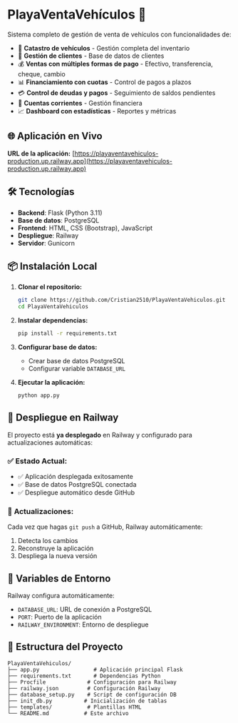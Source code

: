 # PlayaVentaVehículos 🚗

Sistema completo de gestión de venta de vehículos con funcionalidades de:

- 🚗 **Catastro de vehículos** - Gestión completa del inventario
- 👥 **Gestión de clientes** - Base de datos de clientes
- 💰 **Ventas con múltiples formas de pago** - Efectivo, transferencia, cheque, cambio
- 📊 **Financiamiento con cuotas** - Control de pagos a plazos
- 💳 **Control de deudas y pagos** - Seguimiento de saldos pendientes
- 🏦 **Cuentas corrientes** - Gestión financiera
- 📈 **Dashboard con estadísticas** - Reportes y métricas

## 🌐 **Aplicación en Vivo**

**URL de la aplicación:** [https://playaventavehiculos-production.up.railway.app](https://playaventavehiculos-production.up.railway.app)

## 🛠️ Tecnologías

- **Backend**: Flask (Python 3.11)
- **Base de datos**: PostgreSQL
- **Frontend**: HTML, CSS (Bootstrap), JavaScript
- **Despliegue**: Railway
- **Servidor**: Gunicorn

## 📦 Instalación Local

1. **Clonar el repositorio:**
   ```bash
   git clone https://github.com/Cristian2510/PlayaVentaVehiculos.git
   cd PlayaVentaVehiculos
   ```

2. **Instalar dependencias:**
   ```bash
   pip install -r requirements.txt
   ```

3. **Configurar base de datos:**
   - Crear base de datos PostgreSQL
   - Configurar variable `DATABASE_URL`

4. **Ejecutar la aplicación:**
   ```bash
   python app.py
   ```

## 🚀 Despliegue en Railway

El proyecto está **ya desplegado** en Railway y configurado para actualizaciones automáticas:

### ✅ **Estado Actual:**
- ✅ Aplicación desplegada exitosamente
- ✅ Base de datos PostgreSQL conectada
- ✅ Despliegue automático desde GitHub

### 🔄 **Actualizaciones:**
Cada vez que hagas `git push` a GitHub, Railway automáticamente:
1. Detecta los cambios
2. Reconstruye la aplicación
3. Despliega la nueva versión

## 🔧 Variables de Entorno

Railway configura automáticamente:
- `DATABASE_URL`: URL de conexión a PostgreSQL
- `PORT`: Puerto de la aplicación
- `RAILWAY_ENVIRONMENT`: Entorno de despliegue

## 📁 Estructura del Proyecto

```
PlayaVentaVehiculos/
├── app.py                 # Aplicación principal Flask
├── requirements.txt       # Dependencias Python
├── Procfile             # Configuración para Railway
├── railway.json         # Configuración Railway
├── database_setup.py    # Script de configuración DB
├── init_db.py          # Inicialización de tablas
├── templates/           # Plantillas HTML
└── README.md           # Este archivo
```
